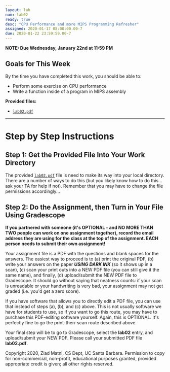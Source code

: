 ```yaml
---
layout: lab
num: lab02
ready: true
desc: "CPU Performance and more MIPS Programming Refresher"
assigned: 2020-01-17 08:00:00.00-7
due: 2020-01-22 23:59:59.00-7
---
```

<p><b>NOTE: Due Wednesday, January 22nd at 11:59 PM</b></p>

<h2>Goals for This Week</h2>
<p>By the time you have completed this work, you should be able to:</p>
<ul>
  <li>Perform some exercise on CPU performance</li>
  <li>Write a function inside of a program in MIPS assembly</li>
</ul>
<b>Provided files:</b>
<ul>
  <li><a href="{{'/lab/lab02/lab02.pdf' | relative_url }}"><code>lab02.pdf</code></a></li>
</ul>
<hr>
<h1>Step by Step Instructions</h1>

<h2>Step 1: Get the Provided File Into Your Work Directory</h2>
<p>
  The provided <a href="{{'/lab/lab02/lab02.pdf' | relative_url }}"><code>lab02.pdf</code></a> file is need to make its way into your local directory. There are a number of ways to do this (but you likely know how to do this... ask your TA for help if not). Remember that you may have to change the file permissions accordingly...
</p>

<h2>Step 2: Do the Assignment, then Turn in Your File Using Gradescope</h2>
<p>
  <b>If you partnered with someone (it's OPTIONAL - and NO MORE THAN TWO people can work on one assignment together), record the email address they are using for the class at the top of the assignment. EACH person needs to submit their own assignment!</b> 
</p>

<p>Your assignment file is a PDF with the questions and blank spaces for the answers. The easiest way to proceed is to (a) print the original PDF, (b) write your answers on the paper <b><i>USING DARK INK</i></b> (so it shows up in a scan), (c) scan your print outs into a NEW PDF file (you can still give it the same name), and finally, (d) upload/submit the NEW PDF file to Gradescope. It should go without saying that neatness counts: if your scan is unreadable or your handwriting is very
bad, your assignment may not get graded (i.e. you'd get a zero score).</p>

<p>If you have software that allows you to directly edit a PDF file, you can use that instead of steps (a), (b), and (c) above. This is not usually software we have for students to use, so if you want to go this route, you may have to purchase this PDF-editing software yourself. Again, this is OPTIONAL. It's perfectly fine to go the print-then-scan route described above.</p>

<p>Your final step will be to go to Gradescope, select the <b>lab02</b> entry, and upload/submit your NEW PDF. Please call your submitted PDF file <b>lab02.pdf</b>.</p>

 <p>Copyright 2020, Ziad Matni, CS Dept, UC Santa Barbara. 
 Permission to copy for non-commercial, non-profit, educational purposes granted, provided appropriate
  credit is given; all other rights reserved.</p>
